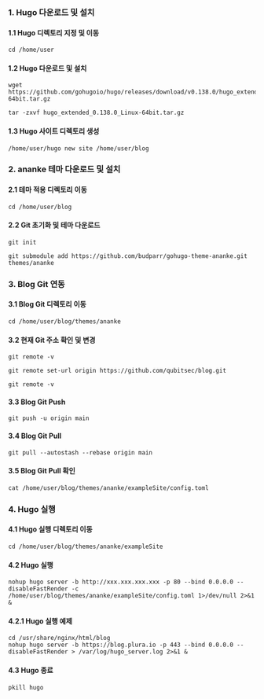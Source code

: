 ### 1. Hugo 다운로드 및 설치

#### 1.1 Hugo 디렉토리 지정 및 이동
````
cd /home/user
````
#### 1.2 Hugo 다운로드 및 설치
````
wget https://github.com/gohugoio/hugo/releases/download/v0.138.0/hugo_extended_0.138.0_Linux-64bit.tar.gz

tar -zxvf hugo_extended_0.138.0_Linux-64bit.tar.gz
````
#### 1.3 Hugo 사이트 디렉토리 생성
````
/home/user/hugo new site /home/user/blog
````

### 2. ananke 테마 다운로드 및 설치

#### 2.1 테마 적용 디렉토리 이동
````
cd /home/user/blog
````
#### 2.2 Git 초기화 및 테마 다운로드
````
git init

git submodule add https://github.com/budparr/gohugo-theme-ananke.git themes/ananke
````

### 3. Blog Git 연동

#### 3.1 Blog Git 디렉토리 이동
````
cd /home/user/blog/themes/ananke
````
#### 3.2 현재 Git 주소 확인 및 변경
````
git remote -v

git remote set-url origin https://github.com/qubitsec/blog.git

git remote -v
````
#### 3.3 Blog Git Push
````
git push -u origin main
````
#### 3.4 Blog Git Pull
````
git pull --autostash --rebase origin main
````
#### 3.5 Blog Git Pull 확인
````
cat /home/user/blog/themes/ananke/exampleSite/config.toml
````


### 4. Hugo 실행

#### 4.1 Hugo 실행 디렉토리 이동
````
cd /home/user/blog/themes/ananke/exampleSite
````
#### 4.2 Hugo 실행
````
nohup hugo server -b http://xxx.xxx.xxx.xxx -p 80 --bind 0.0.0.0 --disableFastRender -c /home/user/blog/themes/ananke/exampleSite/config.toml 1>/dev/null 2>&1 &
````
#### 4.2.1 Hugo 실행 예제
````
cd /usr/share/nginx/html/blog
nohup hugo server -b https://blog.plura.io -p 443 --bind 0.0.0.0 --disableFastRender > /var/log/hugo_server.log 2>&1 &
````
#### 4.3 Hugo 종료
````
pkill hugo
````
